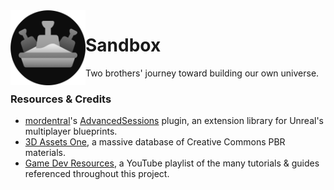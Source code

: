 <img align="left" width="120" src="Project Resources/Interface/Project Icon/Sandbox Icon 2022.png" alt="Sandbox Icon">

# Sandbox
Two brothers' journey toward building our own universe.

### Resources & Credits
- [mordentral](https://github.com/mordentral)'s [AdvancedSessions](https://github.com/mordentral/AdvancedSessionsPlugin) plugin, an extension library for Unreal's multiplayer blueprints.
- [3D Assets One](https://www.3dassets.one/), a massive database of Creative Commons PBR materials.
- [Game Dev Resources](https://youtube.com/playlist?list=PLQ_viMC2OQB900E4Bl5nAYh_6jui8Pibn), a YouTube playlist of the many tutorials & guides referenced throughout this project.
